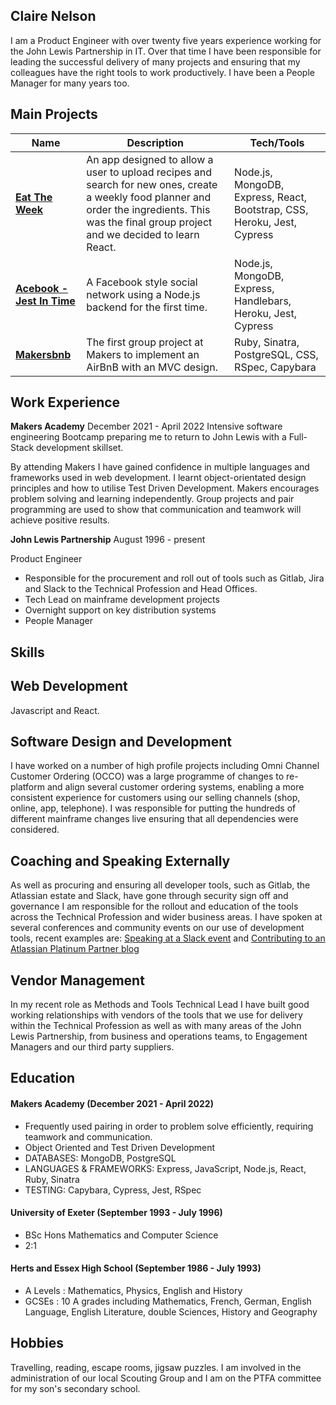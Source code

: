 ## Claire Nelson

I am a Product Engineer with over twenty five years experience working for the John Lewis Partnership in IT. Over that time I have been responsible for leading the successful delivery of many projects and ensuring that my colleagues have the right tools to work productively. I have been a People Manager for many years too.


## Main Projects

| Name                         | Description                                                          | Tech/Tools        |
| ---------------------------- | -------------------------------------------------------------------- | ----------------- |
| [**Eat The Week**](https://github.com/nyahehnagi/eat_the_week)| An app designed to allow a user to upload recipes and search for new ones, create a weekly food planner and order the ingredients.  This was the final group project and we decided to learn React.| Node.js, MongoDB, Express, React, Bootstrap, CSS, Heroku, Jest, Cypress
| [**Acebook - Jest In Time**](https://github.com/nelsonclaire/acebook-jest-in-time) | A Facebook style social network using a Node.js backend for the first time. | Node.js, MongoDB, Express, Handlebars, Heroku, Jest, Cypress |
| [**Makersbnb**](https://github.com/nelsonclaire/Makersbnb) | The first group project at Makers to implement an AirBnB with an MVC design. | Ruby, Sinatra, PostgreSQL, CSS, RSpec, Capybara |



## Work Experience

**Makers Academy** December 2021 - April 2022
Intensive software engineering Bootcamp preparing me to return to John Lewis with a Full-Stack development skillset.

By attending Makers I have gained confidence in multiple languages and frameworks used in web development.
I learnt object-orientated design principles and how to utilise Test Driven Development.
Makers encourages problem solving and learning independently. Group projects and pair programming are used to show that communication and teamwork will achieve positive results.

**John Lewis Partnership** August 1996 - present

Product Engineer

- Responsible for the procurement and roll out of tools such as Gitlab, Jira and Slack to the Technical Profession and Head Offices.
- Tech Lead on mainframe development projects
- Overnight support on key distribution systems
- People Manager


## Skills

## Web Development
Javascript and React.  

## Software Design and Development
I have worked on a number of high profile projects including Omni Channel Customer Ordering (OCCO) was a large programme of changes to re-platform and align several customer ordering systems, enabling a more consistent experience for customers using our selling channels (shop, online, app, telephone). I was responsible for putting the hundreds of different mainframe changes live ensuring that all dependencies were considered.

## Coaching and Speaking Externally
As well as procuring and ensuring all developer tools, such as Gitlab, the Atlassian estate and Slack, have gone through security sign off and governance I am responsible for the rollout and education of the tools across the Technical Profession and wider business areas.
I have spoken at several conferences and community events on our use of development tools, recent examples are:
<a href="https://slack.com/intl/en-gb/events/webinars/how-hsbc-john-lewis-and-financial-times-are-facing-a-brave-new-world-of-work">Speaking at a Slack event</a>
and <a href="https://www.adaptavist.com/blog/how-john-lewis-partnership-transformed-collaboration-with-adaptavist-operate">Contributing to an Atlassian Platinum Partner blog</a>

## Vendor Management
In my recent role as Methods and Tools Technical Lead I have built good working relationships with vendors of the tools that we use for delivery within the Technical Profession as well as with many areas of the John Lewis Partnership, from business and operations teams, to Engagement Managers and our third party suppliers.


## Education

#### Makers Academy (December 2021 - April 2022)
- Frequently used pairing in order to problem solve efficiently, requiring teamwork and communication.
- Object Oriented and Test Driven Development
- DATABASES: MongoDB, PostgreSQL
- LANGUAGES & FRAMEWORKS: Express, JavaScript, Node.js, React, Ruby, Sinatra
- TESTING: Capybara, Cypress, Jest, RSpec

#### University of Exeter (September 1993 - July 1996)

- BSc Hons Mathematics and Computer Science
- 2:1

#### Herts and Essex High School (September 1986 - July 1993)

- A Levels : Mathematics, Physics, English and History
- GCSEs    : 10 A grades including Mathematics, French, German, English Language, English Literature, double Sciences, History and Geography

## Hobbies

Travelling, reading, escape rooms, jigsaw puzzles. I am involved in the administration of our local Scouting Group and I am on the PTFA committee for my son's secondary school.
